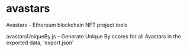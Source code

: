 # avastars
Avastars - Ethereum blockchain NFT project tools

avastarsUniqueBy.js – Generate Unique By scores for all Avastars in the exported data, 'export.json'

